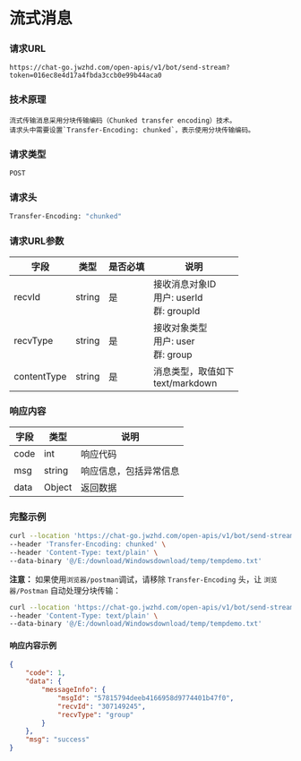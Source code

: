 # 流式消息

### 请求URL

`https://chat-go.jwzhd.com/open-apis/v1/bot/send-stream?token=016ec8e4d17a4fbda3ccb0e99b44aca0`

### 技术原理

```text
流式传输消息采用分块传输编码（Chunked transfer encoding）技术。
请求头中需要设置`Transfer-Encoding: chunked`，表示使用分块传输编码。
```

### 请求类型

`POST`

### 请求头

```bash
Transfer-Encoding: "chunked"
```

### 请求URL参数

| 字段        | 类型   | 是否必填 | 说明                                            |
| ----------- | ------ | -------- | ----------------------------------------------- |
| recvId      | string | 是       | 接收消息对象ID<br/>用户: userId<br/>群: groupId |
| recvType    | string | 是       | 接收对象类型<br/>用户: user<br/>群: group       |
| contentType | string | 是       | 消息类型，取值如下<br/>text/markdown            |

### 响应内容

| 字段 | 类型   | 说明                   |
| ---- | ------ | ---------------------- |
| code | int    | 响应代码               |
| msg  | string | 响应信息，包括异常信息 |
| data | Object | 返回数据               |

### 完整示例

```bash
curl --location 'https://chat-go.jwzhd.com/open-apis/v1/bot/send-stream?token=016ec8e4d17a4fbda3ccb0e99b44aca0&recvId=307149245&recvType=group&contentType=text' \
--header 'Transfer-Encoding: chunked' \
--header 'Content-Type: text/plain' \
--data-binary '@/E:/download/Windowsdownload/temp/tempdemo.txt'
```

**注意：** 如果使用`浏览器/postman`调试，请移除 `Transfer-Encoding` 头，让 `浏览器/Postman` 自动处理分块传输：
```bash
curl --location 'https://chat-go.jwzhd.com/open-apis/v1/bot/send-stream?token=016ec8e4d17a4fbda3ccb0e99b44aca0&recvId=307149245&recvType=group&contentType=text' \
--header 'Content-Type: text/plain' \
--data-binary '@/E:/download/Windowsdownload/temp/tempdemo.txt'
```

#### 响应内容示例

```json
{
    "code": 1,
    "data": {
        "messageInfo": {
            "msgId": "57815794deeb4166958d9774401b47f0",
            "recvId": "307149245",
            "recvType": "group"
        }
    },
    "msg": "success"
}
```